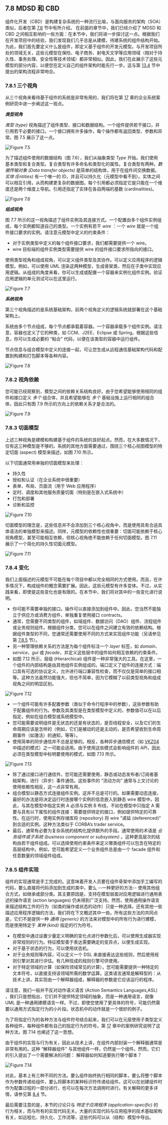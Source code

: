 ## 7.8 MDSD 和 CBD
组件化开发（CBD）是构建复杂系统的一种流行比喻，与面向服务的架构（SOA）类似，后者在第 [7.8](../ch7/8.md) 节中有所介绍。 在前面的章节中，我们已经介绍了 MDSD 和 CBD 之间相互影响的一些方面：在本节中，我们将进一步探讨这一点。根据我们在开发项目中的经验，我们发现我们几乎总是从建模，待建系统的组件结构开始。为此，我们首先要定义什么是组件，即定义基于组件的开发元模型。与开发项目所处的领域无关，这些元模型在保险、电子商务、射电天文学等应用领域（相对于持久性、事务处理、安全性等技术领域）都非常相似。因此，我们在此展示了这些元模型的部分内容，以便您在定义自己的组件架构时能先行一步。这与第 [13.4](../ch13/4.md) 节中提出的架构流程非常吻合。

### 7.8.1 三个视角
从三个视角来看待基于组件的系统是非常有用的，我们将在第 [17](../ch17/0.md) 章的企业系统案例研究中进一步阐述这一观点。

***类型视角***

*类型 (type)* 视角描述了组件类型、接口和数据结构。一个组件提供若干接口，并引用若干必要的接口。一个接口拥有许多操作，每个操作都有返回类型、参数和异常。图 7.5 展示了这一点。

![Figure 7.5](../img/f7.5.png)

为了描述组件使用的数据结构（图 7.6），我们从抽象类型 *Type* 开始。我们使用基本类型和复合类型。复合类型有许多命名和类型化的属性。复合类型有两种。*数据传输对象 (Data transfer objects)* 是简单的结构体，用于在组件间交换数据。*实体 (Entities)* 有一个唯一的 ID，并且可以持久化（元模型中看不到）。实体之间可以相互引用，从而构建更复杂的数据图。每个引用都必须指定它是只能在一个维度还是两个维度上导航。引用还指定了实体在各自两端的基数 (cardinalities)。

![Figure 7.6](../img/f7.6.png)

***组成视角***

图 7.7 所示的这一视角描述了组件实例及其连接方式。一个配置由多个组件实例组成，每个实例都知道自己的类型。一个实例有若干 *wire* ：一个 *wire* 就是一个组件接口要求的实例。请注意元模型中定义的约束条件：

- 对于实例类型中定义的每个组件接口要求，我们都需要提供一个 wire。
- wire 目标端的组件实例类型需要提供 wire 的组件接口要求所指向的接口。

使用类型视角和组成视角，可以定义组件类型及其协作。可以定义应用程序的逻辑模型。例如，可以使用 UML 渲染这两种模型，生成骨架类，然后在子类中实现应用逻辑。从组成的角度来看，你可以生成或配置一个容器来实例化组件实例。验证应用逻辑的单元测试可以在这里运行。

![Figure 7.7](../img/f7.7.png)

***系统视角***

第三个视角描述的是系统基础架构，前两个视角定义的逻辑系统就部署在这个基础架构上。

系统由多个节点组成，每个节点都承载着容器。一个容器承载多个组件实例。请注意，容器也定义了它的种类，如 CCM、J2EE、Eclipse 或 Spring。根据这些信息，你可以生成必要的 “粘合” 代码，以便在该类型的容器中运行组件。

节点信息与组合模型中定义的连接一起，可让您生成从远程通信基础架构代码和配置到构建和打包脚本等各种内容。

![Figure 7.8](../img/f7.8.png)

### 7.8.2 视角依赖

您可能已经观察到，模型之间的依赖关系结构良好。由于您希望能够使用相同的组件和接口定义 *多个* 组合体，并且希望能够在 *多个* 基础设施上运行相同的组合体，因此只有图 7.9 所示的方向上的依赖关系才是合法的。

![Figure 7.9](../img/f7.9.png)

### 7.8.3 切面模型
上述三种视角是建模和构建基于组件的系统的良好起点。然而，在大多数情况下，仅有这三种模型是不够的。系统的其他方面需要通过，围绕三个核心视图模型的特定切面 (aspect) 模型来描述，如图 7.10 所示。

以下切面通常用单独的切面模型来处理：
- 持久性
- 授权和认证（在企业系统中很重要）
- 表单、布局、页面流（用于 Web 应用程序）
- 定时、调度和其他服务质量切面（特别是在嵌入式系统中）
- 打包和部署
- 诊断和监控

![Figure 7.10](../img/f7.10.png)

切面模型的理念是，这些信息并不会添加到三个核心视角中，而是使用具有合适具体语法的单独模型来描述。同样，元模型的依赖性也很重要：切面可能依赖于核心视角模型，甚至可能相互依赖，但核心视角绝不能依赖于任何切面模型。图 7.11 展示了一个简化的持久性切面元模型。

![Figure 7.11](../img/f7.11.png)

### 7.8.4 变化
我们上面描述的元模型不可能在每个项目中都以完全相同的方式使用。而且，在许多情况下，构成组件的概念需要扩展。因此，这些元模型有许多变体。不过，从实践来看，即使是这些变化也是有限的。在本节中，我们将对其中的一些变化进行说明。

- 你可能不需要单独的接口。操作可以直接添加到组件中。因此，您当然不能独立于供应方或消费方组件，单独重复使用接口 contracts。
- 通常，您需要不同类型的组件，如域组件、数据访问（DAO）组件、流程组件或业务规则组件。根据组件分类，您可以在组件之间建立有效的依赖结构。根据组件类型的不同，您通常还需要使用不同的方式来实现组件功能（另请参见第 [7.8.5](#785-组件实现) 节）。
- 另一种管理依赖关系的方法是为每个组件标注一个 *layer* 标签，如 *domain*、*service*、*gui* 或 *facade*，并定义这些层中的组件如何相互依赖的约束条件。
- 如图 7.12 所示，层级 (Hierarchical) 组件是一种非常强大的工具。在这里，一个组件的内部结构是由其他组件实例组成的。端口定义了组件的连接方式：端口具有可选的协议定义，允许进行端口兼容性检查，而不仅仅是简单的接口相等。这种方法虽然功能强大，但也不简单，因为它模糊了以前类型视角和组成视角之间的明显区别。

![Figure 7.12](../img/f7.12.png)

- 一个组件可能有许多配置参数（类似于命令行程序中的参数），这些参数有助于配置组件的行为。参数及其类型是在类型模型中定义的，参数值可以在以后指定，例如在组合模型或系统模型中。
- 您可能需要说明组件是无状态的还是有状态的，是否线程安全，以及它们的生命周期应该是怎样的（例如，它们是被动的还是主动的，是否希望收到生命周期事件（如激活）的通知，等等）。
- 使用简单的同步通信并不总是足够的。相反，各种异步通信模式（如 [VKZ04](../ref.md#vkz04) 中描述的模式）之一可能会适用。由于使用这些模式会影响组件的 API，因此必须在类型模型中标明要使用的模式，如图 7.13 所示。

![Figure 7.13](../img/f7.13.png)

- 除了通过接口进行通信外，您可能还需要使用，静态或动态发布者/订阅者基础架构，进行（异步）事件通信。这些事件的 “流动方向” 通常与上文讨论的使用依赖性相反，这一点非常有用。
- 组合模型以静态方式连接组件实例。这并不总是可行的。如果需要动态连接，最好的办法是将决定运行时连接哪个实例的信息嵌入到静态 wire 模型中。因此，与其在模型中指定实例 A 必须与实例 B 布线，不如在模型中只指定 A 需要与具有以下属性的组件连接：需要提供特定的接口，例如提供特定的可靠性。在运行时，使用实例存储库将 (repository) 将 wire "递延 (deferenced)“ 到合适的实例。这种方法类似于 CORBA’s trader service。
- 最后，通常有必要为复杂系统的结构化提供额外的手段。通常使用的术语是 *业务组件或子系统 (business component or subsystem)* 。这种更高层次的结构由若干组件组成。可以选择使用约束条件来定义哪类组件可以包含在特定的高层结构中。例如，您可能希望定义一个业务组件总是由一个 facade 组件和任意数量的领域组件组成。

### 7.8.5 组件实现
组件的实现通常是手工完成的。这意味着开发人员要在组件骨架中添加手工编写的代码，要么直接将代码添加到生成的类中，要么 --一种更好的方法-- 使用其他组合方式，如继承或部分类。其主要原因是，支持在模型层面对应用逻辑进行通用表述的操作语言 (action languages) 仍未得到广泛支持。然而，使用通用操作语言来描述结构工件的行为（如类的操作或状态的动作）只是一种选择。还有其他一些描述应用程序逻辑的方法，我们将在下文概述其中一些。所有这些方法的共同点是，它们不是提供一种 *通用 (generic)* 的方法来对模型中的所有行为进行建模，而是使用特定于 *某种 (kind)* 指定的行为符号。

- 在模型中通过设置少量定义明确的变化点进行参数化后，可以使用生成器实现非常规则的行为。特征模型善于表达需要确定的变异点，以便生成实现。
- 对于基于状态的行为，可以使用状态机。
- 对于业务规则等内容，可以定义一个 DSL 来直接表达这些规则，然后使用规则引擎对其进行评估。有几种现成的规则引擎可供使用。
- 对于特定领域的计算（如保险领域常见的计算），您可能需要提供一种特定的文本符号，以直接支持该领域所需的数学运算。这类语言通常是解释型的：从技术上讲，其实现由一个解释器组成，解释器的参数是它应该运行的程序。

请注意，我们一般并不反对动作语义语言 (Action Semantics Languages,ASL) ，我们只是想指出，它们并不提供特定领域的抽象，而是一种通用语言，就像 UML 是一种通用建模语言一样。不过，即使您使用了更具体的符号，可能仍然需要以通用方式指定行为的小片段。状态机中的动作就是一个很好的例子。

为了将指定行为的各种方法与组件符号结合起来，我们可以在元层使用子类型定义各种组件，每种组件都有自己的指定行为的符号。第 [17](../ch17/0.md) 章中的案例研究说明了这种方法，图 7.14 也阐述了这一思想。

由于组件的实现与行为有关，因此从技术上讲，在组件内部封装一个解释器通常是非常有用的。这种 “解释器组件” 与其他组件一样，仍然是一个组件。然而，它们的引入提出了一个需要解决的问题： 解释器如何知道要执行哪个脚本？

![Figure 7.14](../img/f7.14.png)

对此，基本上有三种不同的方法。要么组件始终执行相同的脚本，要么将整个脚本作为参数传递给组件，要么将脚本的某种标识符传递给组件。这可以在创建组件时作为配置过程的一部分进行，也可以在每次方法调用时进行。有关解释的更多详情，请参见第 [8.4](../ch8/4.md) 节。

最后需要注意的是，本节的讨论只与 *特定于应用程序 (application-specific)* 的行为相关，而与所有的实现代码无关。大量的实现代码与应用程序的技术基础架构有关，如远程化、持久化、工作流等，这些代码可以从（结构）模型中导出。
